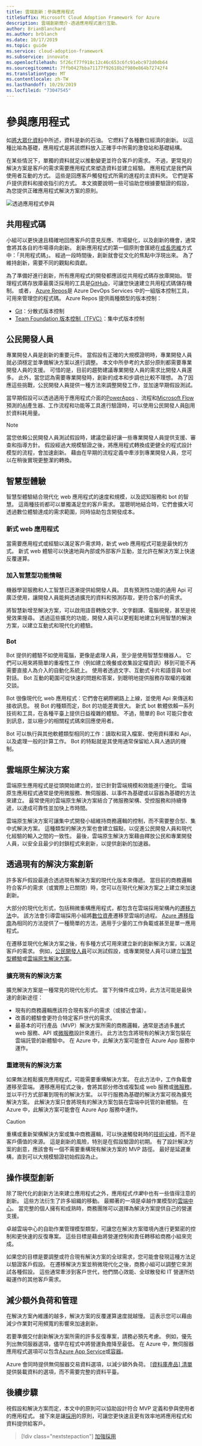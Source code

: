 ```yaml
---
title: 雲端創新：參與應用程式
titleSuffix: Microsoft Cloud Adoption Framework for Azure
description: 雲端創新簡介-透過應用程式進行互動。
author: BrianBlanchard
ms.author: brblanch
ms.date: 10/17/2019
ms.topic: guide
ms.service: cloud-adoption-framework
ms.subservice: innovate
ms.openlocfilehash: 5f26cf77f918c12c46c653c6fc91ebc972d0db64
ms.sourcegitcommit: 7ffb0427bba71177f92618b2f980e864b72742f4
ms.translationtype: MT
ms.contentlocale: zh-TW
ms.lasthandoff: 10/29/2019
ms.locfileid: "73047545"
---
```

# <a name="engage-through-applications"></a>參與應用程式

如[將大眾化資料](./data.md)中所述，資料是新的石油。 它燃料了各種數位經濟的創新。 以這種比喻為基礎，應用程式是將該燃料放入正確手中所需的激發站和基礎結構。

在某些情況下，單獨的資料就足以推動變更並符合客戶的需求。 不過，更常見的解決方案是客戶的需求需要應用程式來塑造資料並建立經驗。 應用程式是我們與使用者互動的方式。 這些是回應客戶觸發程式所需的進程的主資料夾。 它們是客戶提供資料和接收指引的方式。 本文摘要說明一些可協助您根據要驗證的假設，為您提供正確應用程式解決方案的原則。

![透過應用程式參與](../../_images/innovate/engage-via-apps.png)

## <a name="shared-code"></a>共用程式碼

小組可以更快速且精確地回應客戶的意見反應、市場變化，以及創新的機會，通常會將其各自的市場導向創新。 創新應用程式的第一個原則會匯總在[成長思維](./learn.md#growth-mindset)方式中：「共用程式碼」。 經過一段時間後，創新就會從文化的焦點中浮現出來。 為了維持創新，需要不同的觀點和貢獻。

為了準備好進行創新，所有應用程式的開發都應該從共用程式碼存放庫開始。 管理程式碼存放庫最廣泛採用的工具是[GitHub](https://guides.github.com/)，可讓您快速建立共用程式碼儲存機制。 或者， [Azure Repos](/azure/devops/repos/get-started/what-is-repos?view=azure-devops)是 Azure DevOps Services 中的一組版本控制工具，可用來管理您的程式碼。 Azure Repos 提供兩種類型的版本控制：

- [Git](/azure/devops/repos/get-started/what-is-repos?view=azure-devops#git)：分散式版本控制
- [Team Foundation 版本控制（TFVC）](/azure/devops/repos/get-started/what-is-repos?view=azure-devops#tfvc)：集中式版本控制

## <a name="citizen-developers"></a>公民開發人員

專業開發人員是創新的重要元件。 當假設有正確的大規模證明時，專業開發人員就必須穩定並準備解決方案以進行調整。 本文中所參考的大部分原則都需要專業開發人員的支援。 可惜的是，目前的趨勢建議專業開發人員的需求比開發人員還多。 此外，當您認為需要專業開發時，創新的成本和步調也比較不理想。 為了因應這些挑戰，公民開發人員提供一種方法來調整開發工作，並加速早期假設測試。

當早期假設可以透過適用于應用程式介面的[PowerApps](https://docs.microsoft.com/powerapps/powerapps-overview) 、流程和[Microsoft Flow](https://docs.microsoft.com/flow)預測的[AI](https://docs.microsoft.com//powerapps/use-ai-builder)產生器、工作流程和功能等工具進行驗證時，可以使用公民開發人員[BI](https://docs.microsoft.com/power-bi)用於資料耗用量。

> [!NOTE]
> 當您依賴公民開發人員測試假設時，建議您最好讓一些專業開發人員提供支援、審查和指導方針。 假設經過大規模驗證之後，將應用程式轉換成更健全的程式設計模型的流程，會加速創新。 藉由在早期的流程定義中牽涉到專業開發人員，您可以在稍後實現更整潔的轉換。

## <a name="intelligent-experiences"></a>智慧型體驗

智慧型體驗結合現代化 web 應用程式的速度和規模，以及認知服務和 bot 的智慧。 這兩種技術都可以單獨滿足您的客戶需求。 當聰明地結合時，它們會擴大可透過數位體驗達成的需求範圍，同時協助包含開發成本。

### <a name="modern-web-apps"></a>新式 web 應用程式

當需要應用程式或經驗以滿足客戶需求時，新式 web 應用程式可能是最快的方式。 新式 web 體驗可以快速地與內部或外部客戶互動，並允許在解決方案上快速反覆運算。

### <a name="infusing-intelligence"></a>加入智慧型功能情報

機器學習服務和人工智慧已逐漸提供給開發人員。 具有預測性功能的通用 Api 可廣泛使用，讓開發人員能夠透過擴充的資料和預測存取，更符合客戶的需求。

將智慧新增至解決方案，可以啟用語音轉換文字、文字翻譯、電腦視覺，甚至是視覺效果搜尋。 透過這些擴充的功能，開發人員可以更輕鬆地建立利用智慧的解決方案，以建立互動式和現代化的體驗。

### <a name="bots"></a>Bot

Bot 提供的體驗不如使用電腦，更像是處理人員，至少是使用智慧型機器人。 它們可以用來將簡單的重複性工作（例如建立晚餐或收集設定檔資訊）移到可能不再需要直接人為介入的自動化系統上。 使用者透過文字、互動式卡片和語音與 bot 對話。 Bot 互動的範圍可從快速的問題和答案，到聰明地提供服務存取權的複雜交談。

Bot 很像現代化 web 應用程式：它們會在網際網路上上線，並使用 Api 來傳送和接收訊息。 視 Bot 的種類而定，Bot 的功能差異很大。 新式 bot 軟體依賴一系列技術和工具，在各種平臺上提供日益複雜的體驗。 不過，簡單的 Bot 可能只會收到訊息，並以極少的相關程式碼來回應使用者。

Bot 可以執行與其他軟體類型相同的工作：讀取和寫入檔案、使用資料庫和 Api，以及處理一般的計算工作。 Bot 的特點就是其使用通常保留給人與人通訊的機制。

## <a name="cloud-native-solutions"></a>雲端原生解決方案

雲端原生應用程式是從頭開始建立的，並已針對雲端規模和效能進行優化。 雲端原生應用程式通常是使用微服務、無伺服器、以事件為基礎或以容器為基礎的方法來建立。 最常使用的雲端原生解決方案結合了微服務架構、受控服務和持續傳遞，以達成可靠性並加快上市時間。

雲端原生解決方案可讓集中式開發小組維持商務邏輯的控制，而不需要整合型、集中式解決方案。 這種類型的解決方案也會建立錨點，以促進公民開發人員和現代化經驗的輸入之間的一致性。 最後，雲端原生解決方案藉由釋放公民和專業開發人員，以安全且最少的封鎖程式來創新，以提供創新的加速器。

## <a name="innovate-through-existing-solutions"></a>透過現有的解決方案創新

許多客戶假設最適合透過現有解決方案的現代化版本來傳遞。 當目前的商務邏輯符合客戶的需求（或實際上已關閉）時，您可以在現代化解決方案之上建立來加速創新。

大部分的現代化形式，包括稍微重構應用程式，都包含在雲端採用架構內的[遷移方法](../../migrate/index.md)中。 該方法會引導雲端採用小組將[數位資產](../../digital-estate/index.md)遷移至雲端的過程。 [Azure 遷移指南](../../migrate/azure-migration-guide/index.md)為相同的方法提供了一種簡單的方法，適用于少量的工作負載或甚至是單一應用程式。

在遷移並現代化解決方案之後，有多種方式可用來建立新的創新解決方案，以滿足客戶的需求。 例如，[公民開發人員](#citizen-developers)可以測試假設，或專業開發人員可以建立[智慧型體驗](#intelligent-experiences)或[雲端原生解決方案](#cloud-native-solutions)。

### <a name="extend-an-existing-solution"></a>擴充現有的解決方案

擴充解決方案是一種常見的現代化形式。 當下列條件成立時，此方法可能是最快速的創新途徑：

- 現有的商務邏輯應該符合現有客戶的需求（或接近會議）。
- 改善的體驗會更符合特定客戶世代的需求。
- 最基本的可行產品（MVP）解決方案所需的商務邏輯，通常是透過多[層](/azure/architecture/guide/architecture-styles/n-tier)式 web 服務、API 或[微服務](/azure/architecture/guide/architecture-styles/microservices)設計來進行。 此方法包含將現有的解決方案包裝在雲端託管的新體驗中。 在 Azure 中，此解決方案可能會在 Azure App 服務中運作。

### <a name="rebuild-an-existing-solution"></a>重建現有的解決方案

如果無法輕鬆擴充應用程式，可能需要重構解決方案。 在此方法中，工作負載會遷移至雲端。 遷移應用程式之後，會將其部分修改或複製成 web 服務或[微服務](/azure/architecture/guide/architecture-styles/microservices)，並以平行方式部署到現有的解決方案。 以平行服務為基礎的解決方案可視為擴充解決方案。 此解決方案只會將現有的解決方案包裝在雲端中託管的新體驗。 在 Azure 中，此解決方案可能會在 Azure App 服務中運作。

> [!CAUTION]
> 重構或重新架構解決方案或集中商務邏輯，可以快速觸發耗時的[技術尖峰](./build.md#reduce-complexity-and-delay-technical-spikes)，而不是客戶價值的來源。 這是創新的風險，特別是在假設驗證的初期。 有了設計解決方案的創意，應該會有一個不需要重構現有解決方案的 MVP 路徑。 最好是延遲重構，直到可以大規模驗證初始假設為止。

## <a name="operating-model-innovations"></a>操作模型創新

除了現代化的創新方法來建立應用程式之外，應用程式*作業*中也有一些值得注意的創新。 這些方法衍生了許多組織的移動。 最顯著的一項是卓越作業模型的[雲端中心](../../organize/cloud-center-of-excellence.md)。 當完整的個人擁有和成熟時，商務團隊可以選擇為解決方案提供自己的營運支援。

卓越雲端中心的自助作業管理模型類型，可讓您在解決方案環境內進行更緊密的控制和更快速的反復專案。 這些目標是藉由將營運控制和責任轉移給商務小組來完成。

如果您的目標是要調整或符合現有解決方案的全球需求，您可能會發現這種方法足以驗證客戶假設。 在遷移解決方案並稍微現代化之後，商務小組可以調整它來測試各種假設。 這些通常牽涉到客戶世代，他們關心效能、全球散發和 IT 營運所妨礙運作的其他客戶需求。

## <a name="reduce-overhead-and-management"></a>減少額外負荷和管理

在解決方案內維護的越多，解決方案的反覆運算速度就越慢。 這表示您可以藉由減少作業對可用頻寬的影響來加速創新。

若要準備交付創新解決方案所需的許多反復專案，請務必預先考慮。 例如，優先列出無伺服器選項，儘早在程式中將營運負擔降至最低。 在 Azure 中，無伺服器應用程式選項可以包含[Azure App Service](https://docs.microsoft.com/azure/app-service/overview)或[容器](https://docs.microsoft.com/azure/architecture/cloud-adoption/migrate/azure-best-practices/contoso-migration-rearchitect-container-sql)。

Azure 會同時提供無伺服器交易資料選項，以減少額外負荷。 [[資料庫產品] 清單](https://docs.microsoft.com/azure/#pivot=products&panel=databases)提供裝載資料的選項，而不需要完整的資料平臺。

## <a name="next-steps"></a>後續步驟

視假設和解決方案而定，本文中的原則可以協助設計符合 MVP 定義和參與使用者的應用程式。 接下來是讓[採用](./ci-cd.md)的原則，可讓您更快速且更有效率地將應用程式和資料提供給客戶。

> [!div class="nextstepaction"]
> [加強採用](./ci-cd.md)
